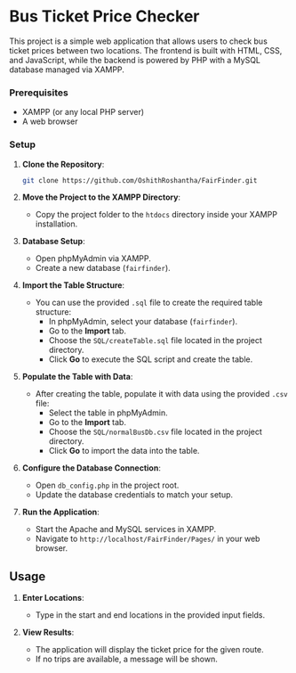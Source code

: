 # Bus Ticket Price Checker

This project is a simple web application that allows users to check bus ticket prices between two locations. The frontend is built with HTML, CSS, and JavaScript, while the backend is powered by PHP with a MySQL database managed via XAMPP.

### Prerequisites

- XAMPP (or any local PHP server)
- A web browser

### Setup

1. **Clone the Repository**:
    ```bash
    git clone https://github.com/OshithRoshantha/FairFinder.git
    ```

2. **Move the Project to the XAMPP Directory**:
   - Copy the project folder to the `htdocs` directory inside your XAMPP installation.

3. **Database Setup**:
   - Open phpMyAdmin via XAMPP.
   - Create a new database (`fairfinder`).

4. **Import the Table Structure**:
   - You can use the provided `.sql` file to create the required table structure:
     - In phpMyAdmin, select your database (`fairfinder`).
     - Go to the **Import** tab.
     - Choose the `SQL/createTable.sql` file located in the project directory.
     - Click **Go** to execute the SQL script and create the table.

5. **Populate the Table with Data**:
   - After creating the table, populate it with data using the provided `.csv` file:
     - Select the table in phpMyAdmin.
     - Go to the **Import** tab.
     - Choose the `SQL/normalBusDb.csv` file located in the project directory.
     - Click **Go** to import the data into the table.     

6. **Configure the Database Connection**:
   - Open `db_config.php` in the project root.
   - Update the database credentials to match your setup.

7. **Run the Application**:
   - Start the Apache and MySQL services in XAMPP.
   - Navigate to `http://localhost/FairFinder/Pages/` in your web browser. 

## Usage

1. **Enter Locations**:
   - Type in the start and end locations in the provided input fields.

2. **View Results**:
   - The application will display the ticket price for the given route.
   - If no trips are available, a message will be shown.

